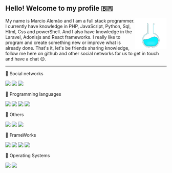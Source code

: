 ##  Hello! Welcome to my profile 🇧🇷 
<img src="https://github.com/marcio1002/marcio1002/blob/master/imgs/oie_source.gif?w=512" width=100 heigth=100 align="right"/>

My name is Marcio Alemão and I am a full stack programmer. I currently have knowledge in PHP, JavaScript, Python, Sql, Html, Css and powerShell. And I also have knowledge in the Laravel, Adonisjs and React frameworks. I really like to program and create something new or improve what is already done. That's it, let's be friends sharing knowledge, follow me here on github and other social networks for us to get in touch and have a chat 😉.
***
🔹 Social networks

![](https://img.shields.io/github/followers/marcio1002?label=Followers&style=social&link=https://github.com/marcio1002?tab=followers) ![](https://img.shields.io/static/v1?&style=social&label=Instagram&logo=instagram&message=Marcio9963&link=https://www.instagram.com/marcioalemao9963/right) ![](https://img.shields.io/static/v1?&style=social&label=LinkeDin&logo=linkedin&message=Marcio-Santos&link=https://www.linkedin.com/in/marcio-a-santos/right)

🔹 Programming languages

![](https://img.shields.io/static/v1?logo=php&label=%20&message=PHP&logoColor=white&color=6166AE) ![](https://img.shields.io/static/v1?style=flat&logo=javascript&label=%20&message=JavaScript&color=2B2B2B) ![](https://img.shields.io/static/v1?style=flat&logo=python&label=%20&message=Python&logoColor=F5F731&color=266FBF) ![](https://img.shields.io/static/v1?style=flat&logo=powershell&label=%20&message=PowerShell&logoColor=FFFFFF&color=5391FE)

🔹 Others

![](https://img.shields.io/static/v1?style=flat&logo=html5&label=%20&message=HTML5&logoColor=FFFFFF&color=E34F26) ![](https://img.shields.io/static/v1?style=flat&logo=css3&label=%20&message=CSS3&logoColor=FFFFFF&color=1572B6) ![](https://img.shields.io/static/v1?style=flat&logo=typescript&label=%20&message=TypeScript&logoColor=FFFFFF&color=3178C6)

🔹 FrameWorks

![](https://img.shields.io/static/v1?style=flat&logo=laravel&label=%20&message=Laravel&logoColor=FFFFFF&color=FF2D20) ![](https://img.shields.io/static/v1?style=flat&logo=react&label=%20&message=React&logoColor=222222&color=61DAFB) ![](https://img.shields.io/static/v1?style=flat&logo=adonisjs&label=%20&message=AdonisJs&logoColor=FFFFFF&color=220052) ![](https://img.shields.io/static/v1?logo=jquery&logoColor=FFFFFF&label=%20%20&message=jquery&color=0769AD)

🔹 Operating Systems

![](https://img.shields.io/static/v1?style=flat&logo=ubuntu&label=%20&message=Ubuntu&logoColor=FFFFFF&color=E95420) ![](https://img.shields.io/static/v1?style=flat&logo=windows&label=%20&message=Windows10&logoColor=FFFFFF&color=0078D6)



